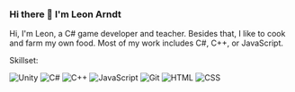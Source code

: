 ### Hi there 👋 I'm Leon Arndt

Hi, I'm Leon, a C# game developer and teacher. Besides that, I like to cook and farm my own food. Most of my work includes C#, C++, or JavaScript.


Skillset:

![Unity](https://img.shields.io/badge/-Unity-05122A?style=flat&logo=unity)
![C#](https://img.shields.io/badge/-C_Sharp-05122A?style=flat&logo=csharp)
![C++](https://img.shields.io/badge/-C++-05122A?style=flat&logo=cplusplus)
![JavaScript](https://img.shields.io/badge/-JavaScript-05122A?style=flat&logo=javascript)
![Git](https://img.shields.io/badge/-Git-05122A?style=flat&logo=git)
![HTML](https://img.shields.io/badge/-HTML-05122A?style=flat&logo=HTML5)
![CSS](https://img.shields.io/badge/-CSS-05122A?style=flat&logo=CSS3&logoColor=1572B6)
